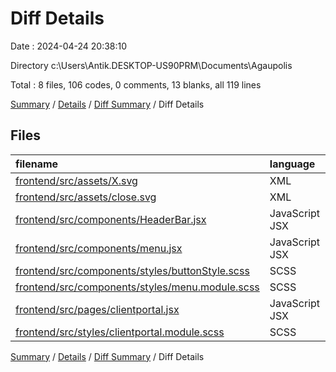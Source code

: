 # Diff Details

Date : 2024-04-24 20:38:10

Directory c:\\Users\\Antik.DESKTOP-US90PRM\\Documents\\Agaupolis

Total : 8 files,  106 codes, 0 comments, 13 blanks, all 119 lines

[Summary](results.md) / [Details](details.md) / [Diff Summary](diff.md) / Diff Details

## Files
| filename | language | code | comment | blank | total |
| :--- | :--- | ---: | ---: | ---: | ---: |
| [frontend/src/assets/X.svg](/frontend/src/assets/X.svg) | XML | 3 | 0 | 1 | 4 |
| [frontend/src/assets/close.svg](/frontend/src/assets/close.svg) | XML | 9 | 0 | 1 | 10 |
| [frontend/src/components/HeaderBar.jsx](/frontend/src/components/HeaderBar.jsx) | JavaScript JSX | 21 | 0 | 3 | 24 |
| [frontend/src/components/menu.jsx](/frontend/src/components/menu.jsx) | JavaScript JSX | 8 | 0 | 2 | 10 |
| [frontend/src/components/styles/buttonStyle.scss](/frontend/src/components/styles/buttonStyle.scss) | SCSS | 37 | 0 | 5 | 42 |
| [frontend/src/components/styles/menu.module.scss](/frontend/src/components/styles/menu.module.scss) | SCSS | 29 | 0 | 1 | 30 |
| [frontend/src/pages/clientportal.jsx](/frontend/src/pages/clientportal.jsx) | JavaScript JSX | 2 | 0 | 0 | 2 |
| [frontend/src/styles/clientportal.module.scss](/frontend/src/styles/clientportal.module.scss) | SCSS | -3 | 0 | 0 | -3 |

[Summary](results.md) / [Details](details.md) / [Diff Summary](diff.md) / Diff Details